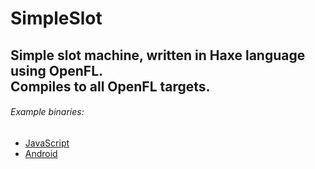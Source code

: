 # SimpleSlot
Simple slot machine, written in **Haxe** language using **OpenFL**.<br>
Compiles to all OpenFL targets.
---
###### Example binaries:
* [JavaScript](http://188.166.108.195/slot/Export/html5/)
* [Android](http://188.166.108.195/slot/Export/android/SimpleSlot-debug.apk)
